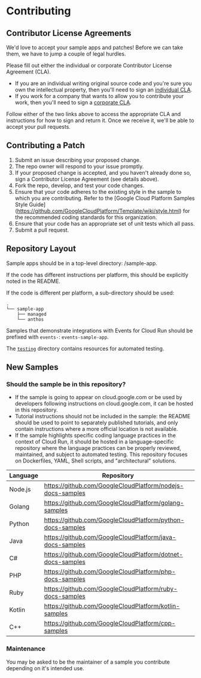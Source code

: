 # Contributing

## Contributor License Agreements

We'd love to accept your sample apps and patches! Before we can take them, we
have to jump a couple of legal hurdles.

Please fill out either the individual or corporate Contributor License Agreement
(CLA).

* If you are an individual writing original source code and you're sure you own
  the intellectual property, then you'll need to sign an [individual
  CLA](https://developers.google.com/open-source/cla/individual).
* If you work for a company that wants to allow you to contribute your work,
  then you'll need to sign a [corporate
  CLA](https://developers.google.com/open-source/cla/corporate).

Follow either of the two links above to access the appropriate CLA and
instructions for how to sign and return it. Once we receive it, we'll be able to
accept your pull requests.

## Contributing a Patch

1. Submit an issue describing your proposed change.
1. The repo owner will respond to your issue promptly.
1. If your proposed change is accepted, and you haven't already done so, sign a
   Contributor License Agreement (see details above).
1. Fork the repo, develop, and test your code changes.
1. Ensure that your code adheres to the existing style in the sample to which
   you are contributing. Refer to the
   [Google Cloud Platform Samples Style Guide]
   (https://github.com/GoogleCloudPlatform/Template/wiki/style.html) for the
   recommended coding standards for this organization.
1. Ensure that your code has an appropriate set of unit tests which all pass.
1. Submit a pull request.

## Repository Layout

Sample apps should be in a top-level directory: /sample-app.

If the code has different instructions per platform, this should be explicitly noted in the README.

If the code is different per platform, a sub-directory should be used:

```
.
└── sample-app
    ├── managed
    └── anthos
```

Samples that demonstrate integrations with Events for Cloud Run should be prefixed with `events-`: `events-sample-app`.

The [`testing`](https://github.com/GoogleCloudPlatform/cloud-run-samples/tree/main/testing) directory contains resources for automated testing.

## New Samples

### Should the sample be in this repository?

* If the sample is going to appear on cloud.google.com or be used by developers following instructions on cloud.google.com, it can be hosted in this repository.
* Tutorial instructions should not be included in the sample: the README should be used to point to separately published tutorials, and only contain instructions where a more official location is not available.
* If the sample highlights specific coding language practices in the context of Cloud Run, it should be hosted in a language-specific repository where the language practices can be properly reviewed, maintained, and subject to automated testing. This repository focuses on Dockerfiles, YAML, Shell scripts, and "architectural" solutions.

| Language | Repository                                                 |
| -------- | ---------------------------------------------------------- |
| Node.js  | https://github.com/GoogleCloudPlatform/nodejs-docs-samples |
| Golang   | https://github.com/GoogleCloudPlatform/golang-samples      |
| Python   | https://github.com/GoogleCloudPlatform/python-docs-samples |
| Java     | https://github.com/GoogleCloudPlatform/java-docs-samples   |
| C#       | https://github.com/GoogleCloudPlatform/dotnet-docs-samples |
| PHP      | https://github.com/GoogleCloudPlatform/php-docs-samples    |
| Ruby     | https://github.com/GoogleCloudPlatform/ruby-docs-samples   |
| Kotlin   | https://github.com/GoogleCloudPlatform/kotlin-samples      |
| C++      | https://github.com/GoogleCloudPlatform/cpp-samples         |


### Maintenance

You may be asked to be the maintainer of a sample you contribute depending on it's intended use.
